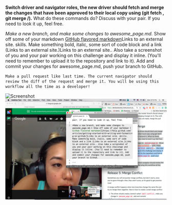 **Switch driver and navigator roles, the new driver should fetch and merge the changes that have been approved to their local copy using (git fetch <remote> <branch>, git merge <remote>/<branch>).** What do these commands do? Discuss with your pair. If you need to look it up, feel free.

*Make a new branch, and make some changes to awesome_page.md.* Show off some of your markdown [GitHub flavored markdown](https://help.github.com/articles/getting-started-with-writing-and-formatting-on-github/)Links to an external site. skills. Make something bold, italic, some sort of code block and a link (Links to an external site.)Links to an external site.. Also take a screenshot of you and your pair working on this challenge and display it inline. (You'll need to remember to upload it to the repository and link to it). Add and commit your changes for awesome_page.md, push your branch to GitHub.

```
Make a pull request like last time. The current navigator should review the diff of the request and merge it. You will be using this workflow all the time as a developer!
```

![Screenshot](https://github.com/rnose512/phase-0-gps-1/blob/master/screenshot.png)
![Screenshot2](./screenshot.png)